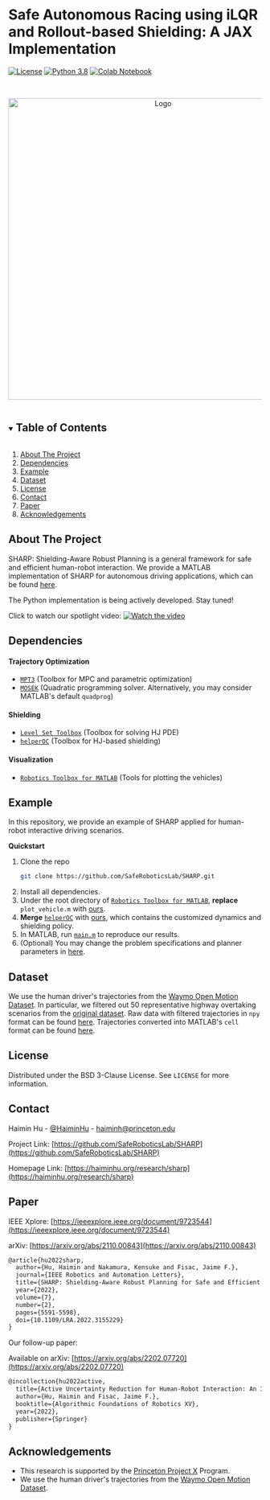 # Safe Autonomous Racing using iLQR and Rollout-based Shielding: A JAX Implementation
<!-- Implementation of SHARP: Shielding-Aware Robust Planning for Safe and Efficient Human-Robot Interaction -->

[![License][license-shield]][license-url]
[![Python 3.8](https://img.shields.io/badge/python-3.8-blue)](https://www.python.org/downloads/)
[![Colab Notebook][homepage-shield]][homepage-url]


<!-- PROJECT LOGO -->
<br />
<p align="center">
  <a href="https://github.com/SafeRoboticsLab/iLQR_jax_racing_dev">
    <img src="experiments/ilqr_jax/rollout.gif" alt="Logo" width="600">
  </a>

  <!-- <h3 align="center">ILQR JAX Racing</h3> -->

  <p align="center">
    <!-- SHARP: Shielding-Aware Robust Planning for Safe and Efficient Human-Robot Interaction -->
    <!--
    <br />
    <a href="https://github.com/SafeRoboticsLab/SHARP"><strong>Explore the docs »</strong></a>
    <br />
    <br />
    <a href="https://github.com/SafeRoboticsLab/SHARP">View Demo</a>
    ·
    <a href="https://github.com/SafeRoboticsLab/SHARP/issues">Report Bug</a>
    ·
    <a href="https://github.com/SafeRoboticsLab/SHARP/issues">Request Feature</a>
    -->
  </p>
</p>



<!-- TABLE OF CONTENTS -->
<details open="open">
  <summary><h2 style="display: inline-block">Table of Contents</h2></summary>
  <ol>
    <li><a href="#about-the-project">About The Project</a></li>
    <li><a href="#dependencies">Dependencies</a></li>
    <li><a href="#example">Example</a></li>
    <li><a href="#dataset">Dataset</a></li>
    <li><a href="#license">License</a></li>
    <li><a href="#contact">Contact</a></li>
    <li><a href="#paper">Paper</a></li>
    <li><a href="#acknowledgements">Acknowledgements</a></li>
  </ol>
</details>



<!-- ABOUT THE PROJECT -->
## About The Project

SHARP: Shielding-Aware Robust Planning is a general framework for safe and efficient human-robot interaction. We provide a MATLAB implementation of SHARP for autonomous driving applications, which can be found [here](https://github.com/SafeRoboticsLab/SHARP/tree/main/MATLAB).

The Python implementation is being actively developed. Stay tuned!

Click to watch our spotlight video:
[![Watch the video](https://haiminhu.files.wordpress.com/2021/10/sharp_video_cover.png)](https://haiminhu.files.wordpress.com/2022/02/sharp_video.mp4)


## Dependencies

#### Trajectory Optimization
* [`MPT3`](https://www.mpt3.org/) (Toolbox for MPC and parametric optimization)
* [`MOSEK`](https://www.mosek.com/) (Quadratic programming solver. Alternatively, you may consider MATLAB's default `quadprog`)

#### Shielding
* [`Level Set Toolbox`](https://www.cs.ubc.ca/~mitchell/ToolboxLS/) (Toolbox for solving HJ PDE)
* [`helperOC`](https://github.com/HJReachability/helperOC) (Toolbox for HJ-based shielding)

#### Visualization
* [`Robotics Toolbox for MATLAB`](https://petercorke.com/toolboxes/robotics-toolbox/) (Tools for plotting the vehicles)

## Example
In this repository, we provide an example of SHARP applied for human-robot interactive driving scenarios.

**Quickstart**
1. Clone the repo
   ```sh
   git clone https://github.com/SafeRoboticsLab/SHARP.git
   ```
2. Install all dependencies.
3. Under the root directory of [`Robotics Toolbox for MATLAB`](https://petercorke.com/toolboxes/robotics-toolbox/), **replace** `plot_vehicle.m` with [ours](https://github.com/SafeRoboticsLab/SHARP/blob/main/MATLAB/ThirdParty/Robotics%20Toolbox%20for%20MATLAB/plot_vehicle.m).
4. **Merge** [`helperOC`](https://github.com/HJReachability/helperOC) with [ours](https://github.com/SafeRoboticsLab/SHARP/tree/main/MATLAB/ThirdParty/helperOC), which contains the customized dynamics and shielding policy.
5. In MATLAB, run [`main.m`](https://github.com/SafeRoboticsLab/SHARP/blob/main/MATLAB/main.m) to reproduce our results.
6. (Optional) You may change the problem specifications and planner parameters in [here](https://github.com/SafeRoboticsLab/SHARP/blob/main/MATLAB/util/initializePlanner.m).

## Dataset
We use the human driver's trajectories from the [Waymo Open Motion Dataset](https://waymo.com/open/data/motion/). In particular, we filtered out 50 representative highway overtaking scenarios from the [original dataset](https://waymo.com/open/data/motion/). Raw data with filtered trajectories in `npy` format can be found [here](https://github.com/SafeRoboticsLab/SHARP/tree/main/MATLAB/data/waymo_motion_dataset/filtered_raw_data). Trajectories converted into MATLAB's `cell` format can be found [here](https://github.com/SafeRoboticsLab/SHARP/tree/main/MATLAB/data).


<!-- USAGE EXAMPLES 
## Usage

Use this space to show useful examples of how a project can be used. Additional screenshots, code examples and demos work well in this space. You may also link to more resources.

_For more examples, please refer to the [Documentation](https://example.com)_
-->


<!-- ROADMAP 
## Roadmap

See the [open issues](https://github.com/SafeRoboticsLab/SHARP/issues) for a list of proposed features (and known issues).
-->


<!-- CONTRIBUTING 
## Contributing

Contributions are what make the open source community such an amazing place to learn, inspire, and create. Any contributions you make are **greatly appreciated**.

1. Fork the Project
2. Create your Feature Branch (`git checkout -b feature/AmazingFeature`)
3. Commit your Changes (`git commit -m 'Add some AmazingFeature'`)
4. Push to the Branch (`git push origin feature/AmazingFeature`)
5. Open a Pull Request
-->


<!-- LICENSE -->
## License

Distributed under the BSD 3-Clause License. See `LICENSE` for more information.



<!-- CONTACT -->
## Contact

Haimin Hu - [@HaiminHu](https://twitter.com/HaiminHu) - haiminh@princeton.edu

Project Link: [https://github.com/SafeRoboticsLab/SHARP](https://github.com/SafeRoboticsLab/SHARP)

Homepage Link: [https://haiminhu.org/research/sharp](https://haiminhu.org/research/sharp)


<!-- PAPER -->
## Paper

IEEE Xplore: [https://ieeexplore.ieee.org/document/9723544](https://ieeexplore.ieee.org/document/9723544)

arXiv: [https://arxiv.org/abs/2110.00843](https://arxiv.org/abs/2110.00843)

```tex
@article{hu2022sharp,
  author={Hu, Haimin and Nakamura, Kensuke and Fisac, Jaime F.},
  journal={IEEE Robotics and Automation Letters}, 
  title={SHARP: Shielding-Aware Robust Planning for Safe and Efficient Human-Robot Interaction}, 
  year={2022},
  volume={7},
  number={2},
  pages={5591-5598},
  doi={10.1109/LRA.2022.3155229}
}
```

Our follow-up paper:

Available on arXiv: [https://arxiv.org/abs/2202.07720](https://arxiv.org/abs/2202.07720)

```tex
@incollection{hu2022active,
  title={Active Uncertainty Reduction for Human-Robot Interaction: An Implicit Dual Control Approach},
  author={Hu, Haimin and Fisac, Jaime F.},
  booktitle={Algorithmic Foundations of Robotics XV},
  year={2022},
  publisher={Springer}
}
```


<!-- ACKNOWLEDGEMENTS -->
## Acknowledgements

* This research is supported by the [Princeton Project X](https://aspire-report.princeton.edu/engineering/project-x-fund) Program.
* We use the human driver's trajectories from the [Waymo Open Motion Dataset](https://waymo.com/open/data/motion/).


<!-- MARKDOWN LINKS & IMAGES -->
<!-- https://www.markdownguide.org/basic-syntax/#reference-style-links -->
[contributors-shield]: https://img.shields.io/github/contributors/SafeRoboticsLab/repo.svg?style=for-the-badge
[contributors-url]: https://github.com/SafeRoboticsLab/SHARP/contributors
[forks-shield]: https://img.shields.io/github/forks/SafeRoboticsLab/repo.svg?style=for-the-badge
[forks-url]: https://github.com/SafeRoboticsLab/SHARP/network/members
[stars-shield]: https://img.shields.io/github/stars/SafeRoboticsLab/repo.svg?style=for-the-badge
[stars-url]: https://github.com/SafeRoboticsLab/SHARP/stargazers
[issues-shield]: https://img.shields.io/github/issues/SafeRoboticsLab/repo.svg?style=for-the-badge
[issues-url]: https://github.com/SafeRoboticsLab/SHARP/issues
[license-shield]: https://img.shields.io/badge/License-BSD%203--Clause-blue.svg
[license-url]: https://opensource.org/licenses/BSD-3-Clause
[linkedin-shield]: https://img.shields.io/badge/-LinkedIn-black.svg?style=for-the-badge&logo=linkedin&colorB=555
[linkedin-url]: https://linkedin.com/in/SafeRoboticsLab
[homepage-shield]: https://img.shields.io/badge/-Colab%20Notebook-orange
[homepage-url]: https://colab.research.google.com/drive/1_3HgZx7LTBw69xH61Us70xI8HISUeFA7?usp=sharing
